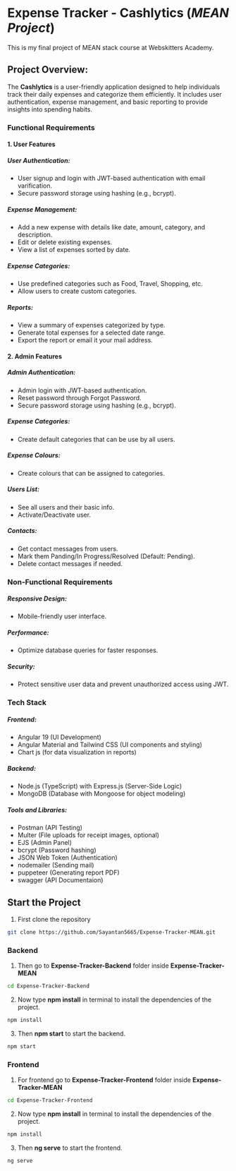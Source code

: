 # Expense Tracker - Cashlytics (*MEAN Project*)

This is my final project of MEAN stack course at Webskitters Academy.

## Project Overview:

The **Cashlytics** is a user-friendly application designed to help individuals track their daily expenses and categorize them efficiently. It includes user authentication, expense management, and basic reporting to provide insights into spending habits.

### Functional Requirements

#### 1. User Features

##### *User Authentication:*

* User signup and login with JWT-based authentication with email varification.
* Secure password storage using hashing (e.g., bcrypt).

##### *Expense Management:*

* Add a new expense with details like date, amount, category, and description.
* Edit or delete existing expenses.
* View a list of expenses sorted by date.

##### *Expense Categories:*

* Use predefined categories such as Food, Travel, Shopping, etc.
* Allow users to create custom categories.

##### *Reports:*

* View a summary of expenses categorized by type.
* Generate total expenses for a selected date range.
* Export the report or email it your mail address.

#### 2. Admin Features

##### *Admin Authentication:*

* Admin login with JWT-based authentication.
* Reset password through Forgot Password.
* Secure password storage using hashing (e.g., bcrypt).

##### *Expense Categories:*

* Create default categories that can be use by all users.

##### *Expense Colours:*

* Create colours that can be assigned to categories.

##### *Users List:*

* See all users and their basic info.
* Activate/Deactivate user.

##### *Contacts:*

* Get contact messages from users.
* Mark them Panding/In Progress/Resolved (Default: Pending).
* Delete contact messages if needed.

### Non-Functional Requirements

##### *Responsive Design:*

* Mobile-friendly user interface.

##### *Performance:*

* Optimize database queries for faster responses.

##### *Security:*

* Protect sensitive user data and prevent unauthorized access using JWT.

### Tech Stack

##### *Frontend*:

* Angular 19 (UI Development)
* Angular Material and Tailwind CSS (UI components and styling)
* Chart js (for data visualization in reports)

##### *Backend:*

* Node.js (TypeScript) with Express.js (Server-Side Logic)
* MongoDB (Database with Mongoose for object modeling)

##### *Tools and Libraries:*

* Postman (API Testing)
* Multer (File uploads for receipt images, optional)
* EJS (Admin Panel)
* bcrypt (Password hashing)
* JSON Web Token (Authentication)
* nodemailer (Sending mail)
* puppeteer (Generating report PDF)
* swagger (API Documentaion)

## Start the Project

1. First clone the repository

```bash
git clone https://github.com/Sayantan5665/Expense-Tracker-MEAN.git
```

### Backend

1. Then go to **Expense-Tracker-Backend** folder inside **Expense-Tracker-MEAN**

```bash
cd Expense-Tracker-Backend
```

2. Now type **npm install** in terminal to install the dependencies of the project.

```bash
npm install
```

3. Then **npm start** to start the backend.

```bash
npm start
```

### Frontend

1. For frontend go to **Expense-Tracker-Frontend** folder inside **Expense-Tracker-MEAN**

```bash
cd Expense-Tracker-Frontend
```

2. Now type **npm install** in terminal to install the dependencies of the project.

```bash
npm install
```

3. Then **ng serve** to start the frontend.

```bash
ng serve
```

